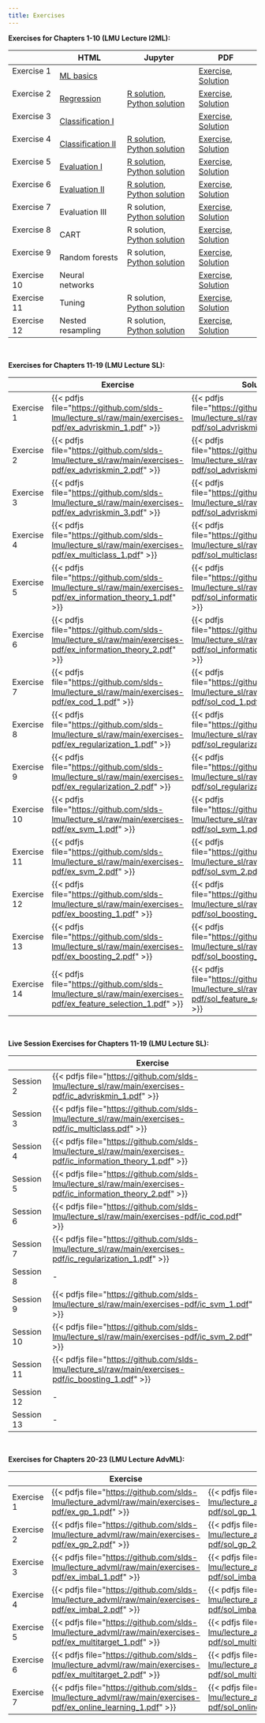 ```yaml
---
title: Exercises
---
```


__Exercises for Chapters 1-10 (LMU Lecture I2ML):__

|             | HTML         | Jupyter         | PDF    |
| ------------| ---------------- | ------------------ | ------------------ |
| Exercise 1  &nbsp;| [ML basics](https://github.com/slds-lmu/lecture_i2ml/blob/master/exercises/ml-basics/ml-basics.html) | | [Exercise](https://github.com/slds-lmu/lecture_i2ml/raw/master/exercises-pdf/ml-basics_ex.pdf), [Solution](https://github.com/slds-lmu/lecture_i2ml/raw/master/exercises-pdf/ml-basics_all.pdf) | 
| Exercise 2  &nbsp;| [Regression](https://github.com/slds-lmu/lecture_i2ml/blob/master/exercises/supervised_regression/regression.html) | [R solution](https://github.com/slds-lmu/lecture_i2ml/blob/master/exercises/supervised-regression/sol_regression_R.ipynb), [Python solution](https://github.com/slds-lmu/lecture_i2ml/blob/master/exercises/supervised-regression/sol_regression_py.ipynb)   |[Exercise](https://github.com/slds-lmu/lecture_i2ml/raw/master/exercises-pdf/ex_regression.pdf), [Solution](https://github.com/slds-lmu/lecture_i2ml/raw/master/exercises-pdf/sol_regression.pdf) | 
| Exercise 3  &nbsp;| [Classification I](https://github.com/slds-lmu/lecture_i2ml/blob/master/exercises/supervised-classification/classification_1.html) | | [Exercise](https://github.com/slds-lmu/lecture_i2ml/raw/master/exercises-pdf/classification_1_ex.pdf), [Solution](https://github.com/slds-lmu/lecture_i2ml/raw/master/exercises-pdf/classification_1_all.pdf) |
| Exercise 4  &nbsp;| [Classification II](https://github.com/slds-lmu/lecture_i2ml/blob/master/exercises/supervised-classification/classification_2.html) | [R solution](https://github.com/slds-lmu/lecture_i2ml/blob/master/exercises/supervised-classification/sol_classification_2_R.ipynb), [Python solution](https://github.com/slds-lmu/lecture_i2ml/blob/master/exercises/supervised-classification/sol_classification_2_py.ipynb) | [Exercise](https://github.com/slds-lmu/lecture_i2ml/raw/master/exercises-pdf/classification_2_ex.pdf), [Solution](https://github.com/slds-lmu/lecture_i2ml/raw/master/exercises-pdf/classification_2_all.pdf) |
| Exercise 5  &nbsp;| [Evaluation I](https://github.com/slds-lmu/lecture_i2ml/blob/master/exercises/evaluation/evaluation_1.html) | [R solution](https://github.com/slds-lmu/lecture_i2ml/blob/master/exercises/evaluation/sol_eval_1_R.ipynb),  [Python solution](https://github.com/slds-lmu/lecture_i2ml/blob/master/exercises/evaluation/sol_eval_1_py.ipynb)  | [Exercise](https://github.com/slds-lmu/lecture_i2ml/raw/master/exercises-pdf/evaluation_1_ex.pdf), [Solution](https://github.com/slds-lmu/lecture_i2ml/raw/master/exercises-pdf/evaluation_1_all.pdf) |
| Exercise 6  &nbsp;| [Evaluation II](https://github.com/slds-lmu/lecture_i2ml/blob/master/exercises/evaluation/evaluation_1.html) | [R solution](https://github.com/slds-lmu/lecture_i2ml/blob/master/exercises/evaluation/sol_eval_2_R.ipynb),  [Python solution](https://github.com/slds-lmu/lecture_i2ml/blob/master/exercises/evaluation/sol_eval_2_py.ipynb) | [Exercise](https://github.com/slds-lmu/lecture_i2ml/raw/master/exercises-pdf/evaluation_2_ex.pdf), [Solution](https://github.com/slds-lmu/lecture_i2ml/raw/master/exercises-pdf/evaluation_2_all.pdf)  |
| Exercise 7  &nbsp;| Evaluation III | R solution, [Python solution](https://github.com/slds-lmu/lecture_i2ml/blob/master/exercises/evaluation/sol_eval_3_py.ipynb) | [Exercise](https://github.com/slds-lmu/lecture_i2ml/raw/master/exercises-pdf/ex_eval_3.pdf), [Solution](https://github.com/slds-lmu/lecture_i2ml/raw/master/exercises-pdf/sol_eval_3.pdf) |
| Exercise 8  &nbsp;| CART | R solution, [Python solution](https://github.com/slds-lmu/lecture_i2ml/blob/master/exercises/trees/sol_trees_py.ipynb) | [Exercise](https://github.com/slds-lmu/lecture_i2ml/raw/master/exercises-pdf/ex_trees.pdf), [Solution](https://github.com/slds-lmu/lecture_i2ml/raw/master/exercises-pdf/sol_trees.pdf) |
| Exercise 9  &nbsp;| Random forests | R solution, [Python solution](https://github.com/slds-lmu/lecture_i2ml/blob/master/exercises/forests/sol_forests_py.ipynb)  | [Exercise](https://github.com/slds-lmu/lecture_i2ml/raw/master/exercises-pdf/ex_forests.pdf), [Solution](https://github.com/slds-lmu/lecture_i2ml/raw/master/exercises-pdf/sol_forests.pdf) | 
| Exercise 10 &nbsp;| Neural networks | | [Exercise](https://github.com/slds-lmu/lecture_i2ml/raw/master/exercises-pdf/ex_nn.pdf), [Solution](https://github.com/slds-lmu/lecture_i2ml/raw/master/exercises-pdf/sol_nn.pdf) |
| Exercise 11 &nbsp;| Tuning | R solution, [Python solution](https://github.com/slds-lmu/lecture_i2ml/blob/master/exercises/tuning/sol_tuning_py.ipynb)| [Exercise](https://github.com/slds-lmu/lecture_i2ml/raw/master/exercises-pdf/ex_tuning.pdf), [Solution](https://github.com/slds-lmu/lecture_i2ml/raw/master/exercises-pdf/sol_tuning.pdf) | 
| Exercise 12 &nbsp;| Nested resampling | R solution, [Python solution](https://github.com/slds-lmu/lecture_i2ml/blob/master/exercises/nested-resampling/sol_nested_resampling_py.ipynb) | [Exercise](https://github.com/slds-lmu/lecture_i2ml/raw/master/exercises-pdf/ex_nested_resampling.pdf), [Solution](https://github.com/slds-lmu/lecture_i2ml/raw/master/exercises-pdf/sol_nested_resampling.pdf) &emsp;| 

<br>

__Exercises for Chapters 11-19 (LMU Lecture SL):__

|            | Exercise    | Solution |
| ---------| -------------- | -------------|
| Exercise 1 | {{< pdfjs file="https://github.com/slds-lmu/lecture_sl/raw/main/exercises-pdf/ex_advriskmin_1.pdf" >}} | {{< pdfjs file="https://github.com/slds-lmu/lecture_sl/raw/main/exercises-pdf/sol_advriskmin_1.pdf" >}} |
| Exercise 2 | {{< pdfjs file="https://github.com/slds-lmu/lecture_sl/raw/main/exercises-pdf/ex_advriskmin_2.pdf" >}} | {{< pdfjs file="https://github.com/slds-lmu/lecture_sl/raw/main/exercises-pdf/sol_advriskmin_2.pdf" >}} |
| Exercise 3 | {{< pdfjs file="https://github.com/slds-lmu/lecture_sl/raw/main/exercises-pdf/ex_advriskmin_3.pdf" >}} | {{< pdfjs file="https://github.com/slds-lmu/lecture_sl/raw/main/exercises-pdf/sol_advriskmin_3.pdf" >}} |
| Exercise 4 | {{< pdfjs file="https://github.com/slds-lmu/lecture_sl/raw/main/exercises-pdf/ex_multiclass_1.pdf" >}} | {{< pdfjs file="https://github.com/slds-lmu/lecture_sl/raw/main/exercises-pdf/sol_multiclass_1.pdf" >}} |
| Exercise 5 | {{< pdfjs file="https://github.com/slds-lmu/lecture_sl/raw/main/exercises-pdf/ex_information_theory_1.pdf" >}} | {{< pdfjs file="https://github.com/slds-lmu/lecture_sl/raw/main/exercises-pdf/sol_information_theory_1.pdf" >}} |
| Exercise 6 | {{< pdfjs file="https://github.com/slds-lmu/lecture_sl/raw/main/exercises-pdf/ex_information_theory_2.pdf" >}} | {{< pdfjs file="https://github.com/slds-lmu/lecture_sl/raw/main/exercises-pdf/sol_information_theory_2.pdf" >}} |
| Exercise 7 | {{< pdfjs file="https://github.com/slds-lmu/lecture_sl/raw/main/exercises-pdf/ex_cod_1.pdf" >}} | {{< pdfjs file="https://github.com/slds-lmu/lecture_sl/raw/main/exercises-pdf/sol_cod_1.pdf" >}} |
| Exercise 8 | {{< pdfjs file="https://github.com/slds-lmu/lecture_sl/raw/main/exercises-pdf/ex_regularization_1.pdf" >}} | {{< pdfjs file="https://github.com/slds-lmu/lecture_sl/raw/main/exercises-pdf/sol_regularization_1.pdf" >}} |
| Exercise 9 | {{< pdfjs file="https://github.com/slds-lmu/lecture_sl/raw/main/exercises-pdf/ex_regularization_2.pdf" >}} | {{< pdfjs file="https://github.com/slds-lmu/lecture_sl/raw/main/exercises-pdf/sol_regularization_2.pdf" >}} |
| Exercise 10 | {{< pdfjs file="https://github.com/slds-lmu/lecture_sl/raw/main/exercises-pdf/ex_svm_1.pdf" >}} | {{< pdfjs file="https://github.com/slds-lmu/lecture_sl/raw/main/exercises-pdf/sol_svm_1.pdf" >}} |
| Exercise 11 | {{< pdfjs file="https://github.com/slds-lmu/lecture_sl/raw/main/exercises-pdf/ex_svm_2.pdf" >}} | {{< pdfjs file="https://github.com/slds-lmu/lecture_sl/raw/main/exercises-pdf/sol_svm_2.pdf" >}} |
| Exercise 12 | {{< pdfjs file="https://github.com/slds-lmu/lecture_sl/raw/main/exercises-pdf/ex_boosting_1.pdf" >}} | {{< pdfjs file="https://github.com/slds-lmu/lecture_sl/raw/main/exercises-pdf/sol_boosting_1.pdf" >}} |
| Exercise 13 | {{< pdfjs file="https://github.com/slds-lmu/lecture_sl/raw/main/exercises-pdf/ex_boosting_2.pdf" >}} | {{< pdfjs file="https://github.com/slds-lmu/lecture_sl/raw/main/exercises-pdf/sol_boosting_2.pdf" >}} |
| Exercise 14 | {{< pdfjs file="https://github.com/slds-lmu/lecture_sl/raw/main/exercises-pdf/ex_feature_selection_1.pdf" >}} | {{< pdfjs file="https://github.com/slds-lmu/lecture_sl/raw/main/exercises-pdf/sol_feature_selection_1.pdf" >}} |

<br>

__Live Session Exercises for Chapters 11-19 (LMU Lecture SL):__

|            | Exercise    | 
| ---------| -------------- | 
|Session 2| {{< pdfjs file="https://github.com/slds-lmu/lecture_sl/raw/main/exercises-pdf/ic_advriskmin_1.pdf" >}} | 
|Session 3| {{< pdfjs file="https://github.com/slds-lmu/lecture_sl/raw/main/exercises-pdf/ic_multiclass.pdf" >}} | 
|Session 4| {{< pdfjs file="https://github.com/slds-lmu/lecture_sl/raw/main/exercises-pdf/ic_information_theory_1.pdf" >}} | 
|Session 5| {{< pdfjs file="https://github.com/slds-lmu/lecture_sl/raw/main/exercises-pdf/ic_information_theory_2.pdf" >}} | 
|Session 6| {{< pdfjs file="https://github.com/slds-lmu/lecture_sl/raw/main/exercises-pdf/ic_cod.pdf" >}} | 
|Session 7| {{< pdfjs file="https://github.com/slds-lmu/lecture_sl/raw/main/exercises-pdf/ic_regularization_1.pdf" >}} | 
|Session 8| - | 
|Session 9| {{< pdfjs file="https://github.com/slds-lmu/lecture_sl/raw/main/exercises-pdf/ic_svm_1.pdf" >}} | 
|Session 10| {{< pdfjs file="https://github.com/slds-lmu/lecture_sl/raw/main/exercises-pdf/ic_svm_2.pdf" >}} | 
|Session 11| {{< pdfjs file="https://github.com/slds-lmu/lecture_sl/raw/main/exercises-pdf/ic_boosting_1.pdf" >}} | 
|Session 12| - | 
|Session 13| - | 

<br>

__Exercises for Chapters 20-23 (LMU Lecture AdvML):__

|            | Exercise    | Solution |
| ---------| -------------- | -------------|
| Exercise 1 | {{< pdfjs file="https://github.com/slds-lmu/lecture_advml/raw/main/exercises-pdf/ex_gp_1.pdf" >}} | {{< pdfjs file="https://github.com/slds-lmu/lecture_advml/raw/main/exercises-pdf/sol_gp_1.pdf" >}} |
| Exercise 2 | {{< pdfjs file="https://github.com/slds-lmu/lecture_advml/raw/main/exercises-pdf/ex_gp_2.pdf" >}} | {{< pdfjs file="https://github.com/slds-lmu/lecture_advml/raw/main/exercises-pdf/sol_gp_2.pdf" >}} |
| Exercise 3 | {{< pdfjs file="https://github.com/slds-lmu/lecture_advml/raw/main/exercises-pdf/ex_imbal_1.pdf" >}} | {{< pdfjs file="https://github.com/slds-lmu/lecture_advml/raw/main/exercises-pdf/sol_imbal_1.pdf" >}} |
| Exercise 4 | {{< pdfjs file="https://github.com/slds-lmu/lecture_advml/raw/main/exercises-pdf/ex_imbal_2.pdf" >}} | {{< pdfjs file="https://github.com/slds-lmu/lecture_advml/raw/main/exercises-pdf/sol_imbal_2.pdf" >}} |
| Exercise 5 | {{< pdfjs file="https://github.com/slds-lmu/lecture_advml/raw/main/exercises-pdf/ex_multitarget_1.pdf" >}} | {{< pdfjs file="https://github.com/slds-lmu/lecture_advml/raw/main/exercises-pdf/sol_multitarget_1.pdf" >}} |
| Exercise 6 | {{< pdfjs file="https://github.com/slds-lmu/lecture_advml/raw/main/exercises-pdf/ex_multitarget_2.pdf" >}} | {{< pdfjs file="https://github.com/slds-lmu/lecture_advml/raw/main/exercises-pdf/sol_multitarget_2.pdf" >}} |
| Exercise 7 | {{< pdfjs file="https://github.com/slds-lmu/lecture_advml/raw/main/exercises-pdf/ex_online_learning_1.pdf" >}} | {{< pdfjs file="https://github.com/slds-lmu/lecture_advml/raw/main/exercises-pdf/sol_online_learning_1.pdf" >}} |
